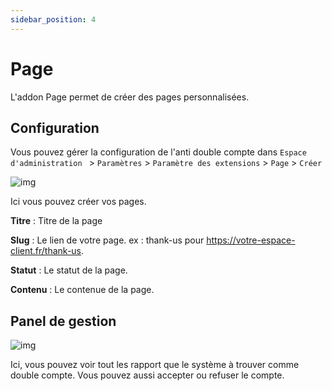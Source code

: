 ```yaml
---
sidebar_position: 4
---
```


# Page
L'addon Page permet de créer des pages personnalisées.

## Configuration
Vous pouvez gérer la configuration de l'anti double compte dans `Espace d'administration ` > `Paramètres` > `Paramètre des extensions` > `Page` > `Créer`

![img](/img/next_gen/extensions/addons/page/configuration.png)

Ici vous pouvez créer vos pages.

**Titre** : Titre de la page

**Slug** : Le lien de votre page. ex : thank-us pour https://votre-espace-client.fr/thank-us.

**Statut** : Le statut de la page.

**Contenu** : Le contenue de la page.

## Panel de gestion
![img](/img/next_gen/extensions/addons/page/gestion.png)

Ici, vous pouvez voir tout les rapport que le système à trouver comme double compte. Vous pouvez aussi accepter ou refuser le compte.

